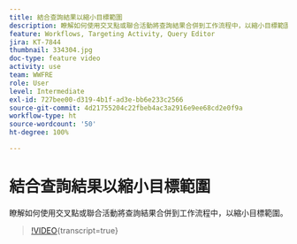 ```yaml
---
title: 結合查詢結果以縮小目標範圍
description: 瞭解如何使用交叉點或聯合活動將查詢結果合併到工作流程中，以縮小目標範圍。
feature: Workflows, Targeting Activity, Query Editor
jira: KT-7844
thumbnail: 334304.jpg
doc-type: feature video
activity: use
team: WWFRE
role: User
level: Intermediate
exl-id: 727bee00-d319-4b1f-ad3e-bb6e233c2566
source-git-commit: 4d21755204c22fbeb4ac3a2916e9ee68cd2e0f9a
workflow-type: ht
source-wordcount: '50'
ht-degree: 100%

---
```


# 結合查詢結果以縮小目標範圍

瞭解如何使用交叉點或聯合活動將查詢結果合併到工作流程中，以縮小目標範圍。

>[!VIDEO](https://video.tv.adobe.com/v/334304?quality=12&learn=on){transcript=true}
